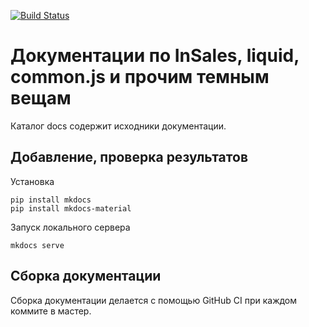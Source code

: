 [![Build Status](https://travis-ci.org/insales/insales-docs-source.svg?branch=master)](https://travis-ci.org/insales/insales-docs-source)

# Документации по InSales, liquid, common.js и прочим темным вещам

Каталог docs содержит исходники документации.

## Добавление, проверка результатов

Установка

```
pip install mkdocs
pip install mkdocs-material
```

Запуск локального сервера

`mkdocs serve`

## Сборка документации

Сборка документации делается с помощью GitHub CI при каждом коммите в мастер.
